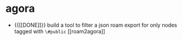 # agora

- {{[[DONE]]}} build a tool to filter a json roam export for only nodes tagged with `\#public` [[roam2agora]]
